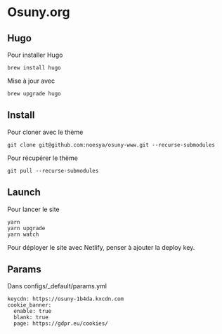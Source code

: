 # Osuny.org


## Hugo
Pour installer Hugo
```
brew install hugo
```
Mise à jour avec
```
brew upgrade hugo
```


## Install

Pour cloner avec le thème
```
git clone git@github.com:noesya/osuny-www.git --recurse-submodules
```
Pour récupérer le thème
```
git pull --recurse-submodules
```


## Launch

Pour lancer le site
```
yarn
yarn upgrade
yarn watch
```


Pour déployer le site avec Netlify, penser à ajouter la deploy key.


## Params

Dans configs/_default/params.yml
```
keycdn: https://osuny-1b4da.kxcdn.com
cookie_banner:
  enable: true
  blank: true
  page: https://gdpr.eu/cookies/
```
